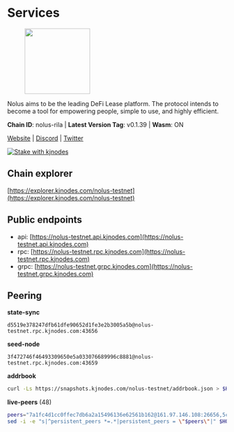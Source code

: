 # Services

<figure><img src="https://raw.githubusercontent.com/kj89/testnet_manuals/main/pingpub/logos/nolus.png" width="150" alt=""><figcaption></figcaption></figure>

Nolus aims to be the leading DeFi Lease platform. The protocol  intends to become a tool for empowering people, simple to use, and highly efficient.

**Chain ID**: nolus-rila | **Latest Version Tag**: v0.1.39 | **Wasm**: ON

[Website](https://www.nolus.io) | [Discord](https://discord.gg/nolus-protocol) | [Twitter](https://twitter.com/NolusProtocol)

[![Stake with kjnodes](https://i.ibb.co/cr44Q8j/button-stake-with-kjnodes.png)](https://restake.app/nolus-testnet/None)


## Chain explorer
[https://explorer.kjnodes.com/nolus-testnet](https://explorer.kjnodes.com/nolus-testnet)

## Public endpoints

* api: [https://nolus-testnet.api.kjnodes.com](https://nolus-testnet.api.kjnodes.com)
* rpc: [https://nolus-testnet.rpc.kjnodes.com](https://nolus-testnet.rpc.kjnodes.com)
* grpc: [https://nolus-testnet.grpc.kjnodes.com](https://nolus-testnet.grpc.kjnodes.com)

## Peering

**state-sync**

```text
d5519e378247dfb61dfe90652d1fe3e2b3005a5b@nolus-testnet.rpc.kjnodes.com:43656
```

**seed-node**

```text
3f472746f46493309650e5a033076689996c8881@nolus-testnet.rpc.kjnodes.com:43659
```

**addrbook**
```bash
curl -Ls https://snapshots.kjnodes.com/nolus-testnet/addrbook.json > $HOME/.nolus/config/addrbook.json
```

**live-peers** (48)
```bash
peers="7a1fc4d1cc0ffec7db6a2a15496136e62561b162@161.97.146.108:26656,5c2a752c9b1952dbed075c56c600c3a79b58c395@195.3.220.135:27016,d5519e378247dfb61dfe90652d1fe3e2b3005a5b@65.109.68.190:43656,387393e38531ac010f500d294505232a77c88766@45.33.32.8:26656,681ecb99467dd00a586d9499a1002f2829f1a02d@65.109.85.208:29656,e0ab3276d94a8fbdf04b0b9eb95df22f7037eb89@167.235.31.186:34656,55acbb36f6e18ce9d5034c1e0f615bf13ee1ae27@195.2.80.63:43656,ab938d7b2af2ecad6af86df956fd61634ce439ff@65.108.234.11:16656,5289137e6134895c5b3b82a9847869f2a889cdc0@65.108.97.58:2776,e0aac09f3de68abf583b0e3994228ee8bd19d1eb@168.119.124.130:45659,6cb8e63bf00d37399454ab24b6cf316062b90117@199.175.98.110:36656,621c459c333de1a03250bb846647fc858b9c8638@38.242.142.83:26656,d357103bcd92e496498973db06fa89f545e61bdc@45.67.230.23:26656,df5523a9d35328716337343cbeea3063cd4fa9b3@65.108.206.118:61256,8d636705234cc52f6cce11dc46fc826a47b622ff@65.109.84.215:36656,6cf1dbaf1cfee65f14421ba5ac5b165ebe7b0d0a@5.9.97.58:26656,28cdf59b342cb19fe488e99fab754ccc90c379e3@185.196.21.104:26656,bab17bf921c3bc6882dc0d37ed1ec9da9135a84c@109.123.236.225:13656,60c57c5b7215c84260249768cf66ae550142af9f@141.98.169.25:26656,e2c89ba2a9e998ff69b955d5bb317e7438816b7b@95.217.4.157:43656,6435149033788abd03e6ff39cb4485095a6878e4@95.214.55.62:47656,dd22261eb9101fb33110a715056bc949066b4113@79.137.33.26:16656,fcb82df30d2056c3af024fb389e173d683fe8229@65.108.105.48:19756,805f69593aeb23e78ae19b4adca24d0ddd513e12@38.242.141.147:26656,ad4c901ed0250aac10138e0b0959e63cfec393e6@95.216.114.212:26656,a9cce28334e6111c74934140ef915abb20968d2f@89.252.21.37:26656,2d500ae8bddfa548ee0fb0ed969709d78a4015af@144.168.47.230:26656,f09a8ba06a00d1edc517995040313732f94c2b56@95.214.55.155:18656,58d7fc67e12548f3f1ddda3bbe6000ae3d9d638c@85.10.198.169:13656,74c96b115ad17b02d8de25a176ed1d786520e7fa@89.223.53.232:26656,301dcb25951a0ebd6a36e09e612c85dc3aea3767@95.70.160.37:26656,36bf6f60f2914352c93dcc6d827885e3e58b1f2b@158.160.20.18:26656,8b8bb15cc131fbe09a8070351195022911fe6e8e@89.117.62.159:26656,8b0b427b4567a7a66f05fab1146ee97b52ad7958@93.189.30.119:26656,6745006008e2ca9bb9ba81b62466345da265dfc4@77.93.125.131:37656,829c12b4db70fa7ba332f993db33e26371db17b7@95.216.241.112:35656,52454324e7c8cd5e93cdfecff4bbafa9a9674e47@109.199.158.64:26656,72a49a231e0073f9e2653e7a02ab6d299575f0da@194.163.172.128:26656,5bf83be8dfe52fe2c204300f1e9b1449487ce5af@88.99.164.158:1176,c6e7b095d965209c8d15086c2a173627fb9b29e1@161.97.169.22:26656,67be97f5ef69a4f149fbef7970ba888e5b2c2cff@65.108.231.124:16656,c8c6249b27b4a34aac554d12b0107cc6421098ef@65.108.126.35:24656,c2e4fa7106f06c9621e884916eec11610ed4f475@164.68.124.35:23656,81ff6924175ccca5d1f09cb5d999f0e64852ccea@188.163.121.216:26656,49ed6ac7889fae7fb8d60fa1fea36ee5e78484c0@62.16.40.179:37656,98907b8c92c003aa2d003bb5d47e5ae6e34b0732@77.51.200.79:46656,5118f29924e801e965e48d129fb29561aaa93966@193.203.15.174:26656,12b146cd82c7142e9d8aeb4f246499927ecb1c0f@217.13.223.167:36656"
sed -i -e "s|^persistent_peers *=.*|persistent_peers = \"$peers\"|" $HOME/.nolus/config/config.toml
```
